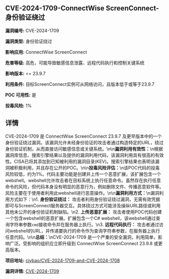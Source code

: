 ## CVE-2024-1709-ConnectWise ScreenConnect-身份验证绕过

**漏洞编号:** CVE-2024-1709

**漏洞类型:** 身份验证绕过

**影响应用:** ConnectWise ScreenConnect

**危害等级:** 高危，可能导致敏感信息泄露、远程代码执行和控制关键系统

**影响版本:** <= 23.9.7

**利用条件:** 目标ScreenConnect实例可从网络访问，且版本低于或等于23.9.7

**POC 可用性:** 是

**投毒风险:** 1%

## 详情

CVE-2024-1709 是 ConnectWise ScreenConnect 23.9.7 及更早版本中的一个身份验证绕过漏洞。该漏洞允许未经身份验证的攻击者通过构造特定的URL，绕过身份验证机制，从而直接访问敏感信息或关键系统。\n\n**漏洞利用有效性：**\n根据漏洞库信息、搜索引擎结果以及提供的漏洞利用代码，该漏洞利用具有很高的有效性。CISA已将其添加到已知被利用的漏洞目录(KEV)。搜索引擎结果也表明该漏洞被积极利用，并且存在公开的POC。\n\n**投毒风险评估：**\n该POC代码的投毒风险较低，约为1%。代码主要功能是创建并上传一个恶意扩展，该扩展包含一个webshell。webshell允许攻击者在目标系统上执行任意命令。虽然存在执行任意命令的风险，但代码本身没有明显的恶意行为，例如删除文件、传播恶意软件等。风险主要在于使用者利用此webshell进行恶意操作。\n\n**漏洞利用方式：**\n漏洞利用方式如下：\n1.  **身份验证绕过：** 攻击者利用身份验证绕过漏洞，无需有效凭据即可与ScreenConnect服务器交互。具体绕过方式可能涉及操纵URL路径或利用其他未公开的身份验证机制缺陷。\n2.  **上传恶意扩展：** 攻击者使用POC代码创建一个包含webshell的恶意扩展。扩展包含一个C# webshell，该webshell通过查询字符串参数`cmd`接收命令并在服务器上执行。\n3.  **远程代码执行：** 攻击者通过访问webshell的URL，并传递要执行的命令作为查询字符串参数，在服务器上执行任意代码。\n\n**总结：**\nCVE-2024-1709 是一个严重的安全漏洞，利用简单，影响广泛。受影响的组织应立即升级到 ConnectWise ScreenConnect 23.9.8 或更高版本。

**项目地址:** [cjybao/CVE-2024-1709-and-CVE-2024-1708](https://github.com/cjybao/CVE-2024-1709-and-CVE-2024-1708)

**漏洞详情:** [CVE-2024-1709](https://nvd.nist.gov/vuln/detail/CVE-2024-1709)